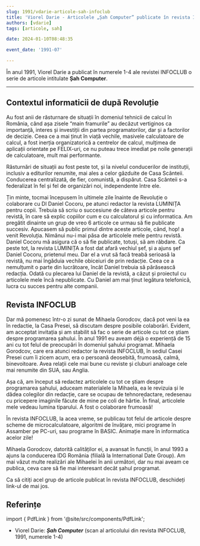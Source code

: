 ```yaml
---
slug: 1991/vdarie-articole-sah-infoclub
title: 'Viorel Darie - Articolele „Șah Computer” publicate în revista INFOCLUB'
authors: [vdarie]
tags: [articole, sah]

date: 2024-01-10T08:48:35

event_date: '1991-07'

---
```


În anul 1991, Viorel Darie a publicat în numerele 1-4 ale revistei INFOCLUB
o serie de articole intitulate **Șah Computer**.

<!-- truncate -->

---

## Contextul informaticii de după Revoluție

Au fost anii de răsturnare de situații în domeniul tehnicii de calcul în România,  când așa zisele “main framurile” au decăzut vertiginos ca  importanță, interes și investiții din partea programatorilor, dar și a factorilor de decizie. Ceea ce a mai ținut în viață vechile, masivele calculatoare de calcul, a fost inerția organizatorică a centrelor de calcul, mulțimea de aplicații orientate pe FELIX-uri, ce nu puteau trece imediat pe noile generații de calculatoare, mult mai performante.

Răsturnări de situații au fost peste tot, și la nivelul conducerilor de instituții, inclusiv a editurilor renumite, mai ales a celor găzduite de Casa Scânteii. Conducerea centralizată, de fier, comunistă, a dispărut. Casa Scânteii s-a federalizat în fel și fel de organizări noi, independente între ele.

Țin minte, tocmai începusem în ultimele zile înainte de Revoluție o colaborare cu Dl Daniel Cocoru, pe atunci redactor la revista LUMINIȚA pentru copii. Trebuia să scriu o succesiune de câteva articole pentru revistă, în care să explic copiilor cum e cu calculatorul și cu informatica. Am pregătit dinainte un grup de vreo 6 articole ce urmau să fie publicate succesiv. Apucasem să public primul dintre aceste articole, când, hop! a venit Revoluția. Nimănui nu-i mai păsa de articolele mele pentru revistă. Daniel Cocoru mă asigura că o să fie publicate, totuși, să am răbdare. Ca peste tot, la revista LUMINIȚA a fost dat afară vechiul șef, și a ajuns șef Daniel Cocoru, prietenul meu. Dar el a vrut să facă treabă serioasă la revistă, nu mai îngăduia vechile obiceiuri de prin redacție. Ceea ce a nemulțumit o parte din lucrătoare, încât Daniel trebuia să părăsească redacția. Odată cu plecarea lui Daniel de la revistă, a căzut și proiectul cu articolele mele încă nepublicate. Cu Daniel am mai ținut legătura telefonică, lucra cu succes pentru alte companii.

## Revista INFOCLUB

Dar mă pomenesc într-o zi sunat de Mihaela Gorodcov, dacă pot veni la ea în redactie, la Casa Presei, să discutam despre posibile colaborări. Evident, am acceptat invitația și am stabilit să fac o serie de articole cu tot ce știam despre programarea șahului. În anul 1991 eu aveam déjà o experiență de 15 ani cu tot felul de preocupări în domeniul șahului programat. Mihaela Gorodcov, care era atunci redactor la revista INFOCLUB, în sediul Casei Presei cum îi zicem acum, era o persoană deosebită, frumoasă, calmă, binevoitoare. Avea relații cele mai bune cu reviste și cluburi analoage cele mai renumite din SUA, sau Anglia.

Așa că, am început să redactez articolele cu tot ce știam despre programarea șahului, aduceam materialele la Mihaela, ea le revizuia și le dădea  colegilor din redacție, care se ocupau de tehnoredactare, redesenau cu pricepere imaginile făcute de mine pe coli de hârtie. În final, articolele mele vedeau lumina tiparului. A fost o colaborare frumoasă!

În revista INFOCLUB, la acea vreme, se publicau tot felul de articole despre scheme de microcalculatoare, algoritmi de învățare, mici programe în Assamber pe PC-uri, sau programe în BASIC. Animație mare în informatica acelor zile!

Mihaela Gorodcov, datorită calităților ei, a avansat în funcții, în anul 1993 a ajuns la conducerea IDG România (filială la International Date Group). Am mai văzut multe realizări ale Mihaelei în anii următori, dar nu mai aveam ce publica, ceva care să fie mai interesant decât șahul programat.

Ca să citiți acel grup de articole publicat în revista INFOCLUB, deschideți link-ul de mai jos.

## Referințe

import { PdfLink } from '@site/src/components/PdfLink';

- Viorel Darie: _**Șah Computer**_ (scan al articolului din revista INFOCLUB, 1991, numerele 1-4) <PdfLink href="https://github.com/cronica-it/arhiva/releases/download/1991/vdarie-revista-infoclub-91-sah-calculator.pdf"/>
